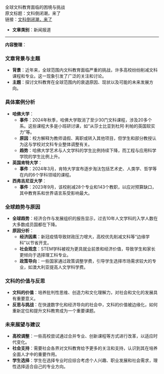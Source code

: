 全球文科教育面临的困境与挑战  
  原文标题：文科倒闭潮，来了  
  链接：[文科倒闭潮，来了](https://mp.weixin.qq.com/s/1NQcpy9x0h4hbqPVuIsBGg)  

- **文章类别**：新闻报道  

---

**内容整理**：

### 文章背景与主题
- **背景**：近年来，全球范围内文科教育面临严重的挑战，许多高校纷纷削减文科课程和专业。这一现象引发了广泛的关注和讨论。
- **主题**：探讨文科教育在全球范围内的衰退原因、现状以及可能的未来发展方向。

### 具体案例分析
- **哈佛大学**：
  - **事件**：2024年秋季，哈佛大学取消了至少30门文科课程，涉及20多个系。这些课程大多是小班研讨课，如“从莎士比亚到杜阿·利帕的英国软实力”等。
  - **原因**：校方解释为教师请假、离职或转入其他项目，但学生和部分教授认为这与学校对文科专业整体调整有关。
  - **趋势**：哈佛大学艺术与人文学科的学生比例持续下降，而工程与应用科学学院的学生比例上升。
- **英国肯特大学**：
  - **事件**：2024年3月，肯特大学宣布逐步淘汰包括艺术史、人类学、哲学等在内的6个学科领域的课程。
- **西弗吉尼亚大学**：
  - **事件**：2023年9月，该校削减28个专业和143个教职，以应对预算缺口，其中教育系和世界语言系受影响最大。

### 全球趋势与原因
- **全球趋势**：经济合作与发展组织的报告显示，过去10年人文学科的入学人数在大多数成员国都在下降。
- **原因分析**：
  - **经济因素**：新冠疫情导致财政压力增大，高校优先削减文科等“边缘学科”以节省开支。
  - **社会观念**：STEM学科被视为更具就业前景和经济价值，导致学生和家长更倾向于选择理工科专业。
  - **政策导向**：一些国家通过政策调整学费，引导学生选择市场需求较大的专业，如澳大利亚提高人文学科学费。

### 文科的价值与反思
- **文科的价值**：培养批判性思维、创造力和文化理解力，对社会和文化的发展具有重要意义。
- **反思与挑战**：在快速数字化和经济导向的社会中，文科的价值被边缘化，如何重新定位和提升文科教育成为一个重要课题。

### 未来展望与建议
- **高校调整**：一些高校尝试通过合并专业、创新课程等方式进行改革，以适应时代变化。
- **社会支持**：需要社会各界对文科教育给予更多的关注和支持，认识到其在培养全面人才中的重要作用。
- **学生选择**：学生在选择专业时应综合考虑个人兴趣、职业发展和社会需求，理性选择适合自己的专业方向。